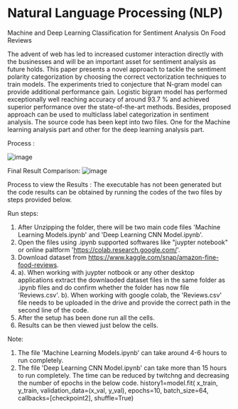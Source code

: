 # Natural Language Processing (NLP)
Machine and Deep Learning Classification for Sentiment Analysis On Food Reviews

The advent of web has led to increased customer interaction directly with the businesses and will be an important asset for sentiment analysis as future holds. 
This paper presents a novel approach to tackle the sentiment polarity categorization by choosing the correct vectorization techniques to train models. The experiments tried to conjecture that N-gram model can provide additional performance gain. Logistic bigram model has performed exceptionally well reaching accuracy of around 93.7 % and achieved superior performance over the state-of-the-art methods. Besides, proposed approach can be used to multiclass label categorization in sentiment analysis.
The source code has been kept into two files. One for the Machine learning analysis part and other for the deep learning analysis part.

Process :

![image](https://user-images.githubusercontent.com/61591442/153451075-f55823c9-53ef-49f3-be6f-0019e10400c3.png)

Final Result Comparison:
![image](https://user-images.githubusercontent.com/61591442/153451224-56b3b005-5aba-4958-8147-1334f8939724.png)

Process to view the Results :
The executable has not been generated but the code results can be obtained by running the codes of the two files by steps provided below.

Run steps:
1. After Unzipping the folder, there will be two main code files 'Machine Learning Models.ipynb' and 'Deep Learning CNN Model.ipynb'.
2. Open the files using .ipynb supported softwares like "juypter notebook" or online paltform 'https://colab.research.google.com/'.
3. Download dataset from https://www.kaggle.com/snap/amazon-fine-food-reviews.
4. a). When working with juypter notbook or any other desktop applications extract the downlaoded dataset files in the same folder as .ipynb files and do confirm whether the folder has now file 'Reviews.csv'.
   b). When working with google colab, the 'Reviews.csv' file needs to be uploaded in the drive and provide the correct path in the second line of the code.
5. After the setup has been done run all the cells.
6. Results can be then viewed just below the cells.

Note:

1. The file 'Machine Learning Models.ipynb' can take around 4-6 hours to run completely.
2. The file 'Deep Learning CNN Model.ipynb' can take more than 15 hours to run completely. The time can be reduced by twitchng and decreasing the number of epochs in the below code.
history1=model.fit(
                 x_train, 
                 y_train, 
                 validation_data=(x_val, y_val),
                 epochs=10, 
                 batch_size=64,
                 callbacks=[checkpoint2],
                 shuffle=True)
